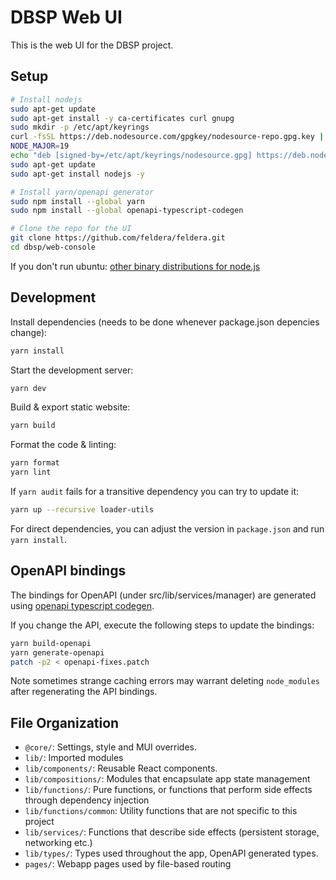 # DBSP Web UI

This is the web UI for the DBSP project.

## Setup

```bash
# Install nodejs
sudo apt-get update
sudo apt-get install -y ca-certificates curl gnupg
sudo mkdir -p /etc/apt/keyrings
curl -fsSL https://deb.nodesource.com/gpgkey/nodesource-repo.gpg.key | sudo gpg --dearmor -o /etc/apt/keyrings/nodesource.gpg
NODE_MAJOR=19
echo "deb [signed-by=/etc/apt/keyrings/nodesource.gpg] https://deb.nodesource.com/node_$NODE_MAJOR.x nodistro main" | sudo tee /etc/apt/sources.list.d/nodesource.list
sudo apt-get update
sudo apt-get install nodejs -y

# Install yarn/openapi generator
sudo npm install --global yarn
sudo npm install --global openapi-typescript-codegen

# Clone the repo for the UI
git clone https://github.com/feldera/feldera.git
cd dbsp/web-console
```

If you don't run ubuntu: [other binary distributions for node.js](https://github.com/nodesource/distributions)

## Development

Install dependencies (needs to be done whenever package.json depencies change):

```bash
yarn install
```

Start the development server:

```bash
yarn dev
```

Build & export static website:

```bash
yarn build
```

Format the code & linting:

```bash
yarn format
yarn lint
```

If `yarn audit` fails for a transitive dependency you can try to update it:

```bash
yarn up --recursive loader-utils
```

For direct dependencies, you can adjust the version in `package.json`
and run `yarn install`.

## OpenAPI bindings

The bindings for OpenAPI (under src/lib/services/manager) are generated using
[openapi typescript codegen](https://www.npmjs.com/package/openapi-typescript-codegen).

If you change the API, execute the following steps to update the bindings:

```bash
yarn build-openapi
yarn generate-openapi
patch -p2 < openapi-fixes.patch
```

Note sometimes strange caching errors may warrant deleting `node_modules` after
regenerating the API bindings.

## File Organization

- `@core/`: Settings, style and MUI overrides.
- `lib/`: Imported modules
- `lib/components/`: Reusable React components.
- `lib/compositions/`: Modules that encapsulate app state management
- `lib/functions/`: Pure functions, or functions that perform side effects through dependency injection
- `lib/functions/common`: Utility functions that are not specific to this project
- `lib/services/`: Functions that describe side effects (persistent storage, networking etc.)
- `lib/types/`: Types used throughout the app, OpenAPI generated types.
- `pages/`: Webapp pages used by file-based routing
